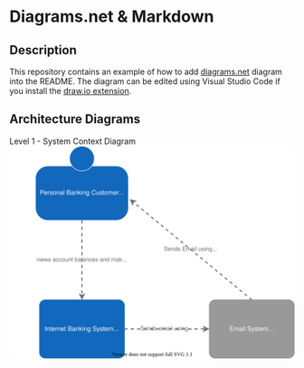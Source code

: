 Diagrams.net & Markdown
===========
Description
-----------
This repository contains an example of how to add [diagrams.net](https://www.diagrams.net/) diagram into the README.  The diagram can be edited using Visual Studio Code if you install the [draw.io extension](https://marketplace.visualstudio.com/items?itemName=hediet.vscode-drawio).

Architecture Diagrams
------------

Level 1 - System Context Diagram
![sample1](./diagrams/sample1.drawio.svg)

